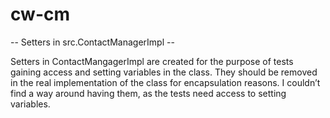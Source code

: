 # cw-cm

-- Setters in src.ContactManagerImpl --

Setters in ContactMangagerImpl are created for the purpose of tests gaining access and setting variables in the
class. They should be removed in the real implementation of the class for encapsulation reasons. 
I couldn’t find a way around having them, as the tests
need access to setting variables.




